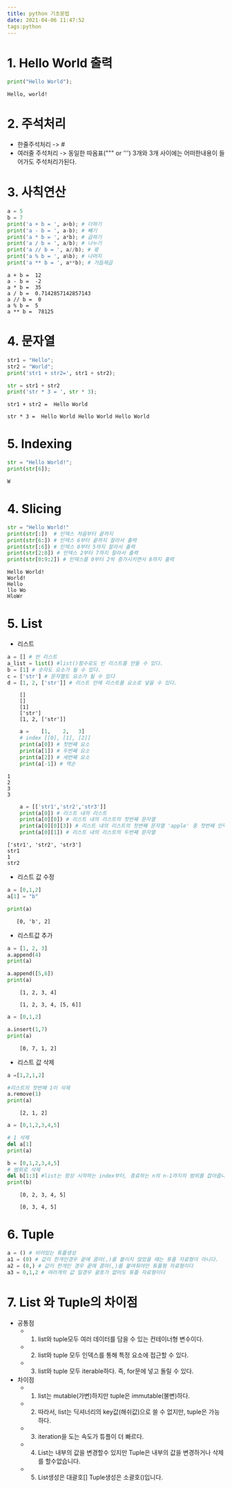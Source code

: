 ```yaml
---
title: python 기초문법
date: 2021-04-06 11:47:52
tags:python
---
```


# 1. Hello World  출력
```python
print("Hello World");
```
    Hello, world!

# 2. 주석처리   
* 한줄주석처리 -> # 
* 여러줄 주석처리 -> 동일한 따옴표(""" or ''') 3개와 3개 사이에는 어떠한내용이 들어가도 주석처리가된다.

# 3. 사칙연산
```python
a = 5
b = 7
print('a + b = ', a+b); # 더하기
print('a - b = ', a-b); # 빼기
print('a * b = ', a*b); # 곱하기
print('a / b = ', a/b); # 나누기
print('a // b = ', a//b); # 몫
print('a % b = ', a%b); # 나머지
print('a ** b = ', a**b); # 거듭제곱
```
    a + b =  12
    a - b =  -2
    a * b =  35
    a / b =  0.7142857142857143
    a // b =  0
    a % b =  5
    a ** b =  78125


# 4. 문자열
```python
str1 = "Hello";
str2 = "World";
print('str1 + str2=', str1 + str2);

str = str1 + str2
print('str * 3 = ', str * 3);
```
    str1 + str2 =  Hello World 

    str * 3 =  Hello World Hello World Hello World 


# 5. Indexing
```python
str = "Hello World!";
print(str[6]);
```
    W


# 4. Slicing
```python
str = "Hello World!"
print(str[:])  # 인덱스 처음부터 끝까지
print(str[6:]) # 인덱스 6부터 끝까지 잘라서 출력
print(str[:6]) # 인덱스 0부터 5까지 잘라서 출력
print(str[2:8]) # 인덱스 2부터 7까지 잘라서 출력
print(str[0:9:2]) # 인덱스를 0부터 2씩 증가시키면서 8까지 출력
```
    Hello World!
    World!
    Hello 
    llo Wo
    HloWr


# 5. List
* 리스트
```python
a = [] # 빈 리스트
a_list = list() #list()함수로도 빈 리스트를 만들 수 있다.
b = [1] # 숫자도 요소가 될 수 있다.
c = ['str'] # 문자열도 요소가 될 수 있다
d = [1, 2, ['str']] # 리스트 안에 리스트를 요소로 넣을 수 있다.
```

        []
        []
        [1]
        ['str']
        [1, 2, ['str']]


```python
    a =    [1,    2,   3]
    # index [[0], [1], [2]]
    print(a[0]) # 첫번째 요소
    print(a[1]) # 두번째 요소
    print(a[2]) # 세번째 요소
    print(a[-1]) # 역순
```
    1
    2
    3
    3

```python
    a = [['str1','str2','str3']]
    print(a[0]) # 리스트 내의 리스트
    print(a[0][0]) # 리스트 내의 리스트의 첫번째 문자열
    print(a[0][0][3]) # 리스트 내의 리스트의 첫번째 문자열 'apple' 중 첫번째 인덱스
    print(a[0][1]) # 리스트 내의 리스트의 두번째 문자열
 ```

    ['str1', 'str2', 'str3']
    str1  
    1
    str2

* 리스트 값 수정
```python
a = [0,1,2]
a[1] = "b"

print(a)
```
       [0, 'b', 2]

* 리스트값 추가
```python
a = [1, 2, 3]
a.append(4)
print(a)

a.append([5,6])
print(a)
```
        [1, 2, 3, 4]

        [1, 2, 3, 4, [5, 6]]
```python
a = [0,1,2]

a.insert(1,7)
print(a)
```
        [0, 7, 1, 2]

* 리스트 값 삭제
```python
a =[1,2,1,2]

#리스트의 첫번째 1이 삭제
a.remove(1)
print(a)
```
        [2, 1, 2]
```python
a = [0,1,2,3,4,5]

# 1 삭제
del a[1]
print(a)

b = [0,1,2,3,4,5]
# 범위로 삭제
del b[1:3] #list는 항상 시작하는 index부터, 종료하는 n의 n-1까지의 범위를 잡아줍니다.
print(b)
```
        [0, 2, 3, 4, 5]

        [0, 3, 4, 5]

# 6. Tuple
```python
a = () # 비어있는 튜플생성
a1 = (0) # 값이 한개인경우 끝에 콤마(,)를 붙이지 않았을 때는 튜플 자료형이 아니다.
a2 = (0,) # 값이 한개인 경우 끝에 콤마(,)를 붙여줘야만 튜플형 자료형이다
a3 = 0,1,2 # 여러개의 값 일경우 괄호가 없어도 튜플 자료형이다
```

# 7. List 와 Tuple의 차이점
* 공통점
    * 1. list와 tuple모두 여러 데이터를 담을 수 있는 컨테이너형 변수이다.
    * 2. list와 tuple 모두 인덱스를 통해 특정 요소에 접근할 수 있다.
    * 3. list와 tuple 모두 iterable하다. 즉, for문에 넣고 돌릴 수 있다.
* 차이점
    * 1. list는 mutable(가변)하지만 tuple은 immutable(불변)하다.
    * 2. 따라서, list는 딕셔너리의 key값(해쉬값)으로 쓸 수 없지만, tuple은 가능하다.
    * 3. iteration을 도는 속도가 튜플이 더 빠르다.
    * 4. List는 내부의 값을 변경할수 있지만 Tuple은 내부의 값을 변경하거나 삭제를 할수없습니다.
    * 5. List생성은 대괄호[] Tuple생성은 소괄호()입니다.
    